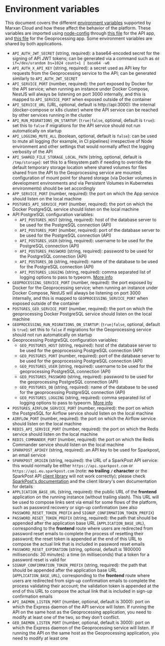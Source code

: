 # Environment variables

This document covers the different [environment
variables](https://en.wikipedia.org/wiki/Environment_variable) supported by
Marxan Cloud and how these affect the behavior of the platform. These variables
are imported using [node-config](https://www.npmjs.com/package/config) through
[this file](https://github.com/Vizzuality/marxan-cloud/blob/4bcad14eee470e5e403a3949ed25942a229cd2f1/api/apps/api/config/custom-environment-variables.json)
for the API app, and
[this file](https://github.com/Vizzuality/marxan-cloud/blob/4bcad14eee470e5e403a3949ed25942a229cd2f1/api/apps/geoprocessing/config/custom-environment-variables.json)
for the Geoprocessing app. Some environment variables are shared by both
applications.

* `API_AUTH_JWT_SECRET` (string, required): a base64-encoded secret for the
  signing of API JWT tokens; can be generated via a command such as `dd
  if=/dev/urandom bs=1024 count=1 | base64 -w0`
* `API_AUTH_X_API_KEY` (string, required): a secret used as API key for
  requests from the Geoprocessing service to the API; can be generated
  similarly to `API_AUTH_JWT_SECRET`
* `API_SERVICE_PORT` (number, required): the port exposed by Docker for the
  API service; when running an instance under Docker Compose, NestJS will
  always be listening on port 3000 internally, and this is mapped to
  `API_SERVICE_PORT` when exposed outside of the container
* `API_SERVICE_URL` (URL, optional, default is http://api:3000): the internal
  (docker-compose or k8s cluster) where the API service can be reached by
  other services running in the cluster
* `API_RUN_MIGRATIONS_ON_STARTUP`: (`true|false`, optional, default is
  `true`): set this to `false` if migrations for the API service should not
  run automatically on startup
* `API_LOGGING_MUTE_ALL` (boolean, optional, default is `false`): can be used
  to mute all logging (for example, in CI pipelines) irrespective of Node
  environment and other settings that would normally affect the logging
  verbosity of the API
* `API_SHARED_FILE_STORAGE_LOCAL_PATH` (string, optional, default is
  `/tmp/storage`): set this to a filesystem path if needing to override the
  default temporary storage location where shared volumes for files shared
  from the API to the Geoprocessing service are mounted; configuration of
  mount point for shared storage (via Docker volumes in development
  environments and via Persistent Volumes in Kubernetes environments) should
  be set accordingly
* `APP_SERVICE_PORT` (number, required): the port on which the App service
  should listen on the local machine
* `POSTGRES_API_SERVICE_PORT` (number, required): the port on which the
  Docker PostgreSQL service should listen on the local machine
* API PostgreSQL configuration variables:
    * `API_POSTGRES_HOST` (string, required): host of the database server to be
      used for the PostgreSQL connection (API)
    * `API_POSTGRES_PORT` (number, required): port of the database server to be
      used for the PostgreSQL connection (API)
    * `API_POSTGRES_USER` (string, required): username to be used for the
      PostgreSQL connection (API)
    * `API_POSTGRES_PASSWORD` (string, required): password to be used for the
      PostgreSQL connection (API)
    * `API_POSTGRES_DB` (string, required): name of the database to be used for
      the PostgreSQL connection (API)
    * `API_POSTGRES_LOGGING` (string, required): comma separated list of logging
      options to pass to typeorm. [More
      info](https://typeorm.io/#/logging/logging-options)
* `GEOPROCESSING_SERVICE_PORT` (number, required): the port exposed by Docker
  for the Geoprocessing service; when running an instance under Docker
  Compose, NestJS will always be listening on port 3000 internally, and this
  is mapped to `GEOPROCESSING_SERVICE_PORT` when exposed outside of the
  container
* `POSTGRES_GEO_SERVICE_PORT` (number, required): the port on which the
  geoprocessing Docker PostgreSQL service should listen on the local machine
* `GEOPROCESSING_RUN_MIGRATIONS_ON_STARTUP`: (`true|false`, optional, default
  is `true`): set this to `false` if migrations for the Geoprocessing service
  should not run automatically on startup
* Geoprocessing PostgreSQL configuration variables:
    * `GEO_POSTGRES_HOST` (string, required): host of the database server to be
      used for the geoprocessing PostgreSQL connection (API)
    * `GEO_POSTGRES_PORT` (number, required): port of the database server to be
      used for the geoprocessing PostgreSQL connection (API)
    * `GEO_POSTGRES_USER` (string, required): username to be used for the
      geoprocessing PostgreSQL connection (API)
    * `GEO_POSTGRES_PASSWORD` (string, required): password to be used for the
      geoprocessing PostgreSQL connection (API)
    * `GEO_POSTGRES_DB` (string, required): name of the database to be used for
      the geoprocessing PostgreSQL connection (API)
    * `GEO_POSTGRES_LOGGING` (string, required): comma separated list of logging
      options to pass to typeorm. [More
      info](https://typeorm.io/#/logging/logging-options)
* `POSTGRES_AIRFLOW_SERVICE_PORT` (number, required): the port on which the
  PostgreSQL for Airflow service should listen on the local machine
* `AIRFLOW_PORT` (number, required): the port on which the
  Airflow service should listen on the local machine
* `REDIS_API_SERVICE_PORT` (number, required): the port on which the
  Redis service should listen on the local machine
* `REDIS_COMMANDER_PORT` (number, required): the port on which the
  Redis Commander service should listen on the local machine
* `SPARKPOST_APIKEY` (string, required): an API key to be used for Sparkpost,
  an email service
* `SPARKPOST_ORIGIN` (string, required): the URL of a SparkPost API service:
  this would normally be either `https://api.sparkpost.com` or
  `https://api.eu.sparkpost.com` (note: **no trailing `/` character** or the
  SparkPost API [client library](https://github.com/SparkPost/node-sparkpost)
  will not work correctly); please check [SparkPost's
  documentation](https://developers.sparkpost.com/api/#header-sparkpost-eu)
  and the client library's own documentation for details
* `APPLICATION_BASE_URL` (string, required): the public URL of the
  **frontend** application on the running instance (without trailing slash).
  This URL will be used to compose links sent via email for some flows of the
  platform, such as password recovery or sign-up confirmation (see also
  `PASSWORD_RESET_TOKEN_PREFIX` and `SIGNUP_CONFIRMATION_TOKEN_PREFIX`)
* `PASSWORD_RESET_TOKEN_PREFIX` (string, required): the path that should be
  appended after the application base URL (`APPLICATION_BASE_URL`),
  corresponding to the **frontend** route where users are redirected from
  password reset emails to complete the process of resetting their
  password; the reset token is appended at the end of this URL to compose
  the actual link that is included in password reset emails
* `PASSWORD_RESET_EXPIRATION` (string, optional, default is 1800000
  milliseconds: 30 minutes): a time (in milliseconds) that a token for a
  password reset is valid for
* `SIGNUP_CONFIRMATION_TOKEN_PREFIX` (string, required): the path that should be
  appended after the application base URL (`APPLICATION_BASE_URL`),
  corresponding to the **frontend** route where users are redirected from
  sign-up confirmation emails to complete the process validating their account;
  the validation token is appended at the end of this URL to compose the actual
  link that is included in sign-up confirmation emails
* `API_DAEMON_LISTEN_PORT` (number, optional, default is 3000): port on which
  the Express daemon of the API service will listen. If running the API on the 
  same host as the Geoprocessing application, you need to modify at least one 
  of the two, so they don't conflict. 
* `GEO_DAEMON_LISTEN_PORT` (number, optional, default is 3000): port
  on which the Express daemon of the Geoprocessing service will listen.
  If running the API on the same host as the Geoprocessing application, you 
  need to modify at least one 
